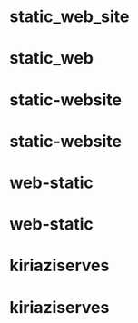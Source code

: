 # static_web_site
# static_web
# static-website
# static-website
# web-static
# web-static
# kiriaziserves
# kiriaziserves
